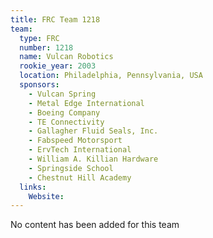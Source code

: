 ```yaml
---
title: FRC Team 1218
team:
  type: FRC
  number: 1218
  name: Vulcan Robotics
  rookie_year: 2003
  location: Philadelphia, Pennsylvania, USA
  sponsors:
    - Vulcan Spring
    - Metal Edge International
    - Boeing Company
    - TE Connectivity
    - Gallagher Fluid Seals, Inc.
    - Fabspeed Motorsport
    - ErvTech International
    - William A. Killian Hardware
    - Springside School
    - Chestnut Hill Academy
  links:
    Website: 
---
```

No content has been added for this team
